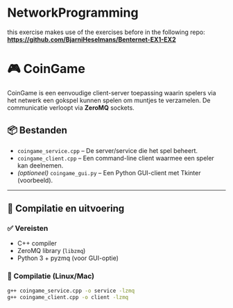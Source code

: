 # NetworkProgramming
this exercise makes use of the exercises before in the following repo: **https://github.com/BjarniHeselmans/Benternet-EX1-EX2**

# 🎮 CoinGame

CoinGame is een eenvoudige client-server toepassing waarin spelers via het netwerk een gokspel kunnen spelen om muntjes te verzamelen. De communicatie verloopt via **ZeroMQ** sockets.

## 📦 Bestanden

- `coingame_service.cpp` – De server/service die het spel beheert.
- `coingame_client.cpp` – Een command-line client waarmee een speler kan deelnemen.
- *(optioneel)* `coingame_gui.py` – Een Python GUI-client met Tkinter (voorbeeld).

---

## 🔧 Compilatie en uitvoering

### ✅ Vereisten
- C++ compiler
- ZeroMQ library (`libzmq`)
- Python 3 + pyzmq (voor GUI-optie)

### 🔨 Compilatie (Linux/Mac)
```bash
g++ coingame_service.cpp -o service -lzmq
g++ coingame_client.cpp -o client -lzmq
